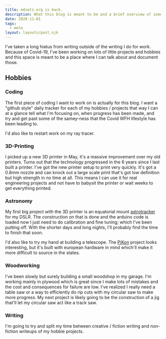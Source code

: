 ```yaml
---
title: mdietz.org is back.
description: What this blog is meant to be and a brief overview of some projects I've been working on.
date: 2020-11-01
tags:
  - meta
layout: layouts/post.njk
---
```

I've taken a long hiatus from writing outside of the writing I do for work.  Because of Covid-19, I've been working on lots of little projects and hobbies and this space is meant to be a place where I can talk about and document those.

## Hobbies
### Coding

The first piece of coding I want to work on is actually for this blog.  I want a "github style" daily tracker for each of my hobbies / projects that way I can at a glance tell what I'm focusing on, when progress has been made, and try and get past some of the samey-ness that the Covid WFH lifestyle has been leading to.

I'd also like to restart work on my ray tracer.

### 3D-Printing

I picked up a new 3D printer in May, it's a massive improvement over my old printers.  Turns out that the technology progressed in the 6 years since I last built a printer.  I've got the new printer setup to print very quickly.  It's got a 0.8mm nozzle and can knock out a large scale print that's got low definition but high strength in no time at all.  This means I can use it for real engineering projects and not have to babysit the printer or wait weeks to get everything printed.

### Astronomy

My first big project with the 3D printer is an equatorial mount [astrotracker](https://github.com/OpenAstroTech/OpenAstroTracker) for my DSLR.  The construction on that is done and the arduino code is loaded now I just need to do calibration and fine tuning; which I've been putting off.  With the shorter days and long nights, I'll probably find the time to finish that soon.

I'd also like to try my hand at building a telescope.  The [PiKon](https://pikonic.com/) project looks interesting, but it's built with european hardware in mind which'll make it more difficult to source in the states.

### Woodworking

I've been slowly but surely building a small woodshop in my garage.  I'm working mainly in plywood which is great since I make lots of mistakes and the cost and consequences for failure are low.  I've realized I really need a table saw or a way to efficiently do rip cuts with my circular saw to make more progress.  My next project is likely going to be the construction of a jig that'll let my circular saw act like a track saw.

### Writing

I'm going to try and split my time between creative / fiction writing and non-fiction writeups of my hobbie projects.
